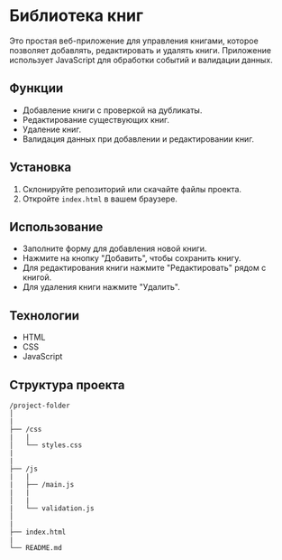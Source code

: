 # Библиотека книг

Это простая веб-приложение для управления книгами, которое позволяет добавлять, редактировать и удалять книги. Приложение использует JavaScript для обработки событий и валидации данных.

## Функции

- Добавление книги с проверкой на дубликаты.
- Редактирование существующих книг.
- Удаление книг.
- Валидация данных при добавлении и редактировании книг.

## Установка

1. Склонируйте репозиторий или скачайте файлы проекта.
2. Откройте `index.html` в вашем браузере.

## Использование

- Заполните форму для добавления новой книги.
- Нажмите на кнопку "Добавить", чтобы сохранить книгу.
- Для редактирования книги нажмите "Редактировать" рядом с книгой.
- Для удаления книги нажмите "Удалить".

## Технологии

- HTML
- CSS
- JavaScript
## Структура проекта

    /project-folder
    │
    |
    ├── /css
    |   |
    │   └── styles.css
    |
    |
    ├── /js
    |   |
    |   ├── /main.js
    |   |
    │   |
    |   └── validation.js
    │
    |
    ├── index.html
    |
    └── README.md